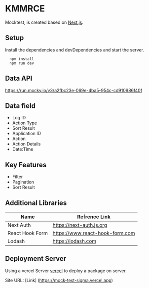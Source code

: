 # KMMRCE

Mocktest, is created based on [Next.js](https://nextjs.org/).


## Setup
Install the dependencies and devDependencies and start the server.

```
  npm install
  npm run dev
```

## Data API
https://run.mocky.io/v3/a2fbc23e-069e-4ba5-954c-cd910986f40f

## Data field
* Log ID  
* Action Type
* Sort Result
* Application ID 
* Action 
* Action Details
* Date:Time 


## Key Features

* Filter 
* Pagination
* Sort Result



## Additional Libraries

| Name | Refrence Link |
| ------ | ------ |
| Next Auth | https://next-auth.js.org |
| React Hook Form | https://www.react-hook-form.com |
| Lodash | https://lodash.com |

## Deployment Server

Using a vercel Server [vercel](https://vercel.com) to deploy a package on server.

Site URL: [Link] (https://mock-test-sigma.vercel.app)



